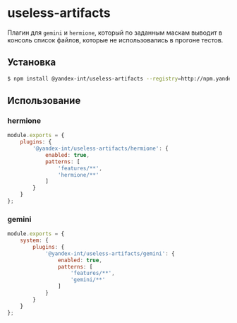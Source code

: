 # useless-artifacts

Плагин для `gemini` и `hermione`, который по заданным маскам выводит в консоль список файлов, которые не использовались в прогоне тестов.

## Установка

```bash
$ npm install @yandex-int/useless-artifacts --registry=http://npm.yandex-team.ru
```

## Использование

### hermione

```js
module.exports = {
    plugins: {
        '@yandex-int/useless-artifacts/hermione': {
            enabled: true,
            patterns: [
                'features/**',
                'hermione/**'
            ]
        }
    }
};
```

### gemini

```js
module.exports = {
    system: {
        plugins: {
            '@yandex-int/useless-artifacts/gemini': {
                enabled: true,
                patterns: [
                    'features/**',
                    'gemini/**'
                ]
            }   
        }
    }
};
```
